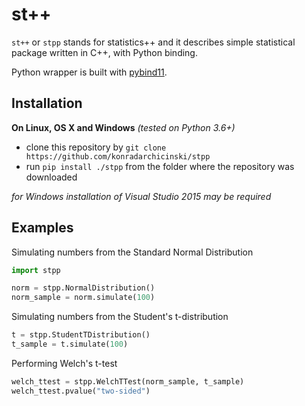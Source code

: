 st++
==============

`st++` or `stpp` stands for statistics++ and it describes simple statistical package written in C++, with Python binding.

Python wrapper is built with [pybind11](https://github.com/pybind/pybind11).


Installation
------------

**On Linux, OS X and Windows** *(tested on Python 3.6+)*

 - clone this repository by `git clone https://github.com/konradarchicinski/stpp`
 - run `pip install ./stpp` from the folder where the repository was downloaded

*for Windows installation of Visual Studio 2015 may be required*


Examples
---------

Simulating numbers from the Standard Normal Distribution
```python
import stpp

norm = stpp.NormalDistribution()
norm_sample = norm.simulate(100)
```

Simulating numbers from the Student's t-distribution
```python
t = stpp.StudentTDistribution()
t_sample = t.simulate(100)
```

Performing Welch's t-test
```python
welch_ttest = stpp.WelchTTest(norm_sample, t_sample)
welch_ttest.pvalue("two-sided")
```